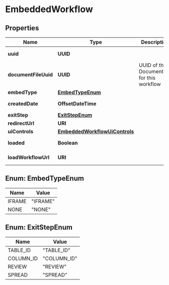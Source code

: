 

# EmbeddedWorkflow

## Properties

Name | Type | Description | Notes
------------ | ------------- | ------------- | -------------
**uuid** | **UUID** |  |  [optional] [readonly]
**documentFileUuid** | **UUID** | UUID of the DocumentFile for this workflow | 
**embedType** | [**EmbedTypeEnum**](#EmbedTypeEnum) |  |  [optional]
**createdDate** | **OffsetDateTime** |  |  [optional] [readonly]
**exitStep** | [**ExitStepEnum**](#ExitStepEnum) |  |  [optional]
**redirectUrl** | **URI** |  |  [optional]
**uiControls** | [**EmbeddedWorkflowUiControls**](EmbeddedWorkflowUiControls.md) |  |  [optional]
**loaded** | **Boolean** |  |  [optional] [readonly]
**loadWorkflowUrl** | **URI** |  |  [optional] [readonly]



## Enum: EmbedTypeEnum

Name | Value
---- | -----
IFRAME | &quot;IFRAME&quot;
NONE | &quot;NONE&quot;



## Enum: ExitStepEnum

Name | Value
---- | -----
TABLE_ID | &quot;TABLE_ID&quot;
COLUMN_ID | &quot;COLUMN_ID&quot;
REVIEW | &quot;REVIEW&quot;
SPREAD | &quot;SPREAD&quot;



